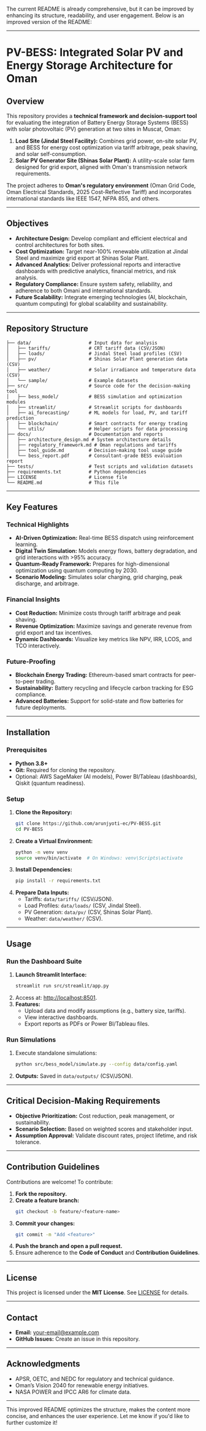 The current README is already comprehensive, but it can be improved by enhancing its structure, readability, and user engagement. Below is an improved version of the README:

---

# PV-BESS: Integrated Solar PV and Energy Storage Architecture for Oman

## Overview
This repository provides a **technical framework and decision-support tool** for evaluating the integration of Battery Energy Storage Systems (BESS) with solar photovoltaic (PV) generation at two sites in Muscat, Oman:
1. **Load Site (Jindal Steel Facility):** Combines grid power, on-site solar PV, and BESS for energy cost optimization via tariff arbitrage, peak shaving, and solar self-consumption.
2. **Solar PV Generator Site (Shinas Solar Plant):** A utility-scale solar farm designed for grid export, aligned with Oman's transmission network requirements.

The project adheres to **Oman's regulatory environment** (Oman Grid Code, Oman Electrical Standards, 2025 Cost-Reflective Tariff) and incorporates international standards like IEEE 1547, NFPA 855, and others.

---

## Objectives
- **Architecture Design:** Develop compliant and efficient electrical and control architectures for both sites.
- **Cost Optimization:** Target near-100% renewable utilization at Jindal Steel and maximize grid export at Shinas Solar Plant.
- **Advanced Analytics:** Deliver professional reports and interactive dashboards with predictive analytics, financial metrics, and risk analysis.
- **Regulatory Compliance:** Ensure system safety, reliability, and adherence to both Omani and international standards.
- **Future Scalability:** Integrate emerging technologies (AI, blockchain, quantum computing) for global scalability and sustainability.

---

## Repository Structure
```
├── data/                     # Input data for analysis
│   ├── tariffs/              # CRT tariff data (CSV/JSON)
│   ├── loads/                # Jindal Steel load profiles (CSV)
│   ├── pv/                   # Shinas Solar Plant generation data (CSV)
│   ├── weather/              # Solar irradiance and temperature data (CSV)
│   └── sample/               # Example datasets
├── src/                      # Source code for the decision-making tool
│   ├── bess_model/           # BESS simulation and optimization modules
│   ├── streamlit/            # Streamlit scripts for dashboards
│   ├── ai_forecasting/       # ML models for load, PV, and tariff prediction
│   ├── blockchain/           # Smart contracts for energy trading
│   └── utils/                # Helper scripts for data processing
├── docs/                     # Documentation and reports
│   ├── architecture_design.md # System architecture details
│   ├── regulatory_framework.md # Oman regulations and tariffs
│   ├── tool_guide.md         # Decision-making tool usage guide
│   └── bess_report.pdf       # Consultant-grade BESS evaluation report
├── tests/                    # Test scripts and validation datasets
├── requirements.txt          # Python dependencies
├── LICENSE                   # License file
└── README.md                 # This file
```

---

## Key Features
### **Technical Highlights**
- **AI-Driven Optimization:** Real-time BESS dispatch using reinforcement learning.
- **Digital Twin Simulation:** Models energy flows, battery degradation, and grid interactions with >95% accuracy.
- **Quantum-Ready Framework:** Prepares for high-dimensional optimization using quantum computing by 2030.
- **Scenario Modeling:** Simulates solar charging, grid charging, peak discharge, and arbitrage.

### **Financial Insights**
- **Cost Reduction:** Minimize costs through tariff arbitrage and peak shaving.
- **Revenue Optimization:** Maximize savings and generate revenue from grid export and tax incentives.
- **Dynamic Dashboards:** Visualize key metrics like NPV, IRR, LCOS, and TCO interactively.

### **Future-Proofing**
- **Blockchain Energy Trading:** Ethereum-based smart contracts for peer-to-peer trading.
- **Sustainability:** Battery recycling and lifecycle carbon tracking for ESG compliance.
- **Advanced Batteries:** Support for solid-state and flow batteries for future deployments.

---

## Installation
### **Prerequisites**
- **Python 3.8+**
- **Git:** Required for cloning the repository.
- Optional: AWS SageMaker (AI models), Power BI/Tableau (dashboards), Qiskit (quantum readiness).

### **Setup**
1. **Clone the Repository:**
   ```bash
   git clone https://github.com/arunjyoti-ec/PV-BESS.git
   cd PV-BESS
   ```
2. **Create a Virtual Environment:**
   ```bash
   python -m venv venv
   source venv/bin/activate  # On Windows: venv\Scripts\activate
   ```
3. **Install Dependencies:**
   ```bash
   pip install -r requirements.txt
   ```
4. **Prepare Data Inputs:**
   - Tariffs: `data/tariffs/` (CSV/JSON).
   - Load Profiles: `data/loads/` (CSV, Jindal Steel).
   - PV Generation: `data/pv/` (CSV, Shinas Solar Plant).
   - Weather: `data/weather/` (CSV).

---

## Usage
### **Run the Dashboard Suite**
1. **Launch Streamlit Interface:**
   ```bash
   streamlit run src/streamlit/app.py
   ```
2. Access at: [http://localhost:8501](http://localhost:8501).
3. **Features:**
   - Upload data and modify assumptions (e.g., battery size, tariffs).
   - View interactive dashboards.
   - Export reports as PDFs or Power BI/Tableau files.

### **Run Simulations**
1. Execute standalone simulations:
   ```bash
   python src/bess_model/simulate.py --config data/config.yaml
   ```
2. **Outputs:** Saved in `data/outputs/` (CSV/JSON).

---

## Critical Decision-Making Requirements
- **Objective Prioritization:** Cost reduction, peak management, or sustainability.
- **Scenario Selection:** Based on weighted scores and stakeholder input.
- **Assumption Approval:** Validate discount rates, project lifetime, and risk tolerance.

---

## Contribution Guidelines
Contributions are welcome! To contribute:
1. **Fork the repository.**
2. **Create a feature branch:**
   ```bash
   git checkout -b feature/<feature-name>
   ```
3. **Commit your changes:**
   ```bash
   git commit -m "Add <feature>"
   ```
4. **Push the branch and open a pull request.**
5. Ensure adherence to the **Code of Conduct** and **Contribution Guidelines**.

---

## License
This project is licensed under the **MIT License**. See [LICENSE](./LICENSE) for details.

---

## Contact
- **Email:** your-email@example.com
- **GitHub Issues:** Create an issue in this repository.

---

## Acknowledgments
- APSR, OETC, and NEDC for regulatory and technical guidance.
- Oman’s Vision 2040 for renewable energy initiatives.
- NASA POWER and IPCC AR6 for climate data.

---

This improved README optimizes the structure, makes the content more concise, and enhances the user experience. Let me know if you'd like to further customize it!
